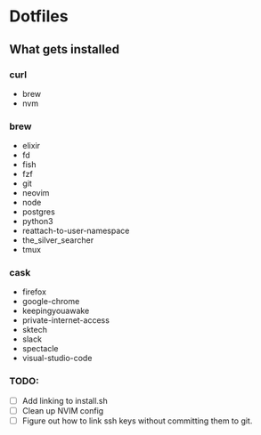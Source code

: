 # Dotfiles

## What gets installed

### curl
- brew
- nvm

### brew

- elixir
- fd
- fish
- fzf
- git
- neovim
- node
- postgres
- python3
- reattach-to-user-namespace
- the_silver_searcher
- tmux

### cask

- firefox
- google-chrome
- keepingyouawake
- private-internet-access
- sktech
- slack
- spectacle
- visual-studio-code


### TODO:
- [ ] Add linking to install.sh
- [ ] Clean up NVIM config
- [ ] Figure out how to link ssh keys without committing them to git.
